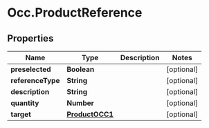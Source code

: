 # Occ.ProductReference

## Properties
Name | Type | Description | Notes
------------ | ------------- | ------------- | -------------
**preselected** | **Boolean** |  | [optional] 
**referenceType** | **String** |  | [optional] 
**description** | **String** |  | [optional] 
**quantity** | **Number** |  | [optional] 
**target** | [**ProductOCC1**](ProductOCC1.md) |  | [optional] 


